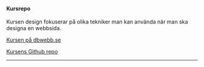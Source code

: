 #### **Kursrepo**

Kursen design fokuserar på olika tekniker man kan använda när man ska designa en webbsida.

[Kursen på dbwebb.se](https://dbwebb.se/kurser/design-v2)

[Kursens Github repo](https://github.com/dbwebb-se/design)

***
